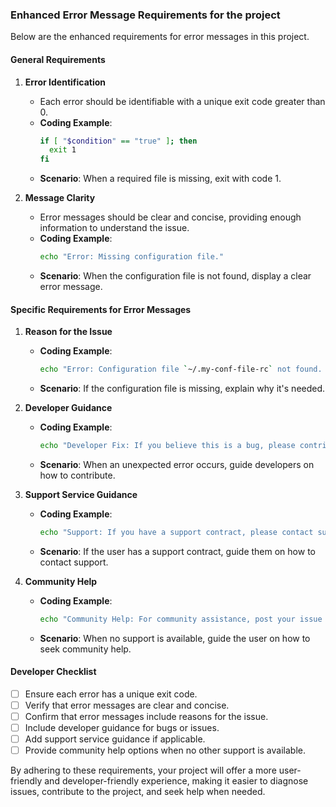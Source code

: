 ### Enhanced Error Message Requirements for the project

Below are the enhanced requirements for error messages in this project.

#### General Requirements

1. **Error Identification**
   - Each error should be identifiable with a unique exit code greater than 0.
   - **Coding Example**: 
     ```bash
     if [ "$condition" == "true" ]; then
       exit 1
     fi
     ```
   - **Scenario**: When a required file is missing, exit with code 1.

2. **Message Clarity**
   - Error messages should be clear and concise, providing enough information to understand the issue.
   - **Coding Example**: 
     ```bash
     echo "Error: Missing configuration file."
     ```
   - **Scenario**: When the configuration file is not found, display a clear error message.

#### Specific Requirements for Error Messages

1. **Reason for the Issue**
   - **Coding Example**: 
     ```bash
     echo "Error: Configuration file `~/.my-conf-file-rc` not found. Reason: The script requires this file for sourcing variables."
     ```
   - **Scenario**: If the configuration file is missing, explain why it's needed.

2. **Developer Guidance**
   - **Coding Example**: 
     ```bash
     echo "Developer Fix: If you believe this is a bug, please contribute by opening an issue on the GitHub repository."
     ```
   - **Scenario**: When an unexpected error occurs, guide developers on how to contribute.

3. **Support Service Guidance**
   - **Coding Example**: 
     ```bash
     echo "Support: If you have a support contract, please contact support with error code 1."
     ```
   - **Scenario**: If the user has a support contract, guide them on how to contact support.

4. **Community Help**
   - **Coding Example**: 
     ```bash
     echo "Community Help: For community assistance, post your issue on Stack Overflow with the tag 'AnyHooks'. Suggested Question: 'How to resolve error code 1 in AnyHooks?'"
     ```
   - **Scenario**: When no support is available, guide the user on how to seek community help.

#### Developer Checklist

- [ ] Ensure each error has a unique exit code.
- [ ] Verify that error messages are clear and concise.
- [ ] Confirm that error messages include reasons for the issue.
- [ ] Include developer guidance for bugs or issues.
- [ ] Add support service guidance if applicable.
- [ ] Provide community help options when no other support is available.

By adhering to these requirements, your project will offer a more user-friendly and developer-friendly experience, making it easier to diagnose issues, contribute to the project, and seek help when needed.
